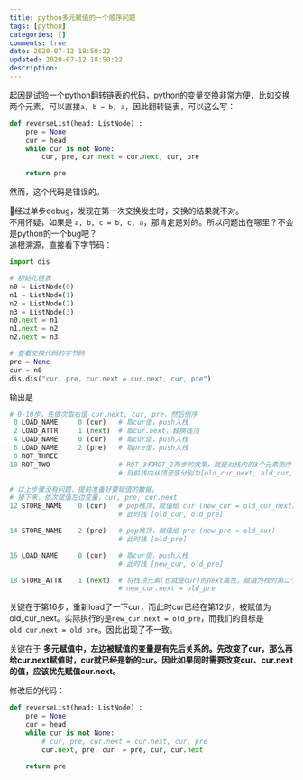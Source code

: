 ```yaml
---
title: python多元赋值的一个顺序问题
tags: [python]
categories: []
comments: true
date: 2020-07-12 18:50:22
updated: 2020-07-12 18:50:22
description:
---
```


起因是试验一个python翻转链表的代码，python的变量交换非常方便，比如交换两个元素，可以直接`a, b = b, a`，因此翻转链表，可以这么写：
```python
def reverseList(head: ListNode) :
    pre = None
    cur = head
    while cur is not None:
        cur, pre, cur.next = cur.next, cur, pre

    return pre
```
然而，这个代码是错误的。

经过单步debug，发现在第一次交换发生时，交换的结果就不对。   
不用怀疑，如果是 `a, b, c = b, c, a`，那肯定是对的。所以问题出在哪里？不会是python的一个bug吧？   
追根溯源，直接看下字节码：
```python
import dis

# 初始化链表
n0 = ListNode(0)
n1 = ListNode(1)
n2 = ListNode(2)
n3 = ListNode(3)
n0.next = n1
n1.next = n2
n2.next = n3

# 查看交换代码的字节码
pre = None
cur = n0
dis.dis("cur, pre, cur.next = cur.next, cur, pre")
```
输出是   
```python
# 0-10步，先依次取右值 cur.next, cur, pre，然后倒序
 0 LOAD_NAME     0 (cur)   # 取cur值，push入栈
 2 LOAD_ATTR     1 (next)  # 取cur.next，替换栈顶
 4 LOAD_NAME     0 (cur)   # 取cur值，push入栈
 6 LOAD_NAME     2 (pre)   # 取pre值，push入栈
 8 ROT_THREE
10 ROT_TWO                 # ROT_3和ROT_2两步的效果，就是对栈内的3个元素倒序
                           # 目前栈内从顶至底分别为[old_cur_next, old_cur, old_pre]

# 以上步骤没有问题，提前准备好要赋值的数据。
# 接下来，依次赋值左边变量，cur, pre, cur.next
12 STORE_NAME    0 (cur)   # pop栈顶，赋值给 cur (new_cur = old_cur_next)
                           # 此时栈 [old_cur, old_pre]

14 STORE_NAME    2 (pre)   # pop栈顶，赋值给 pre (new_pre = old_cur)
                           # 此时栈 [old_pre]

16 LOAD_NAME     0 (cur)   # 取cur值，push入栈
                           # 此时栈 [new_cur, old_pre]

18 STORE_ATTR    1 (next)  # 将栈顶元素(也就是cur)的next属性，赋值为栈的第二个元素
                           # new_cur.next = old_pre
```
关键在于第16步，重新load了一下cur，而此时cur已经在第12步，被赋值为old_cur_next。实际执行的是`new_cur.next = old_pre`，而我们的目标是`old_cur.next = old_pre`。因此出现了不一致。

关键在于 **多元赋值中，左边被赋值的变量是有先后关系的。先改变了cur，那么再给cur.next赋值时，cur就已经是新的cur。因此如果同时需要改变cur、cur.next的值，应该优先赋值cur.next。**

修改后的代码：
```python
def reverseList(head: ListNode) :
    pre = None
    cur = head
    while cur is not None:
        # cur, pre, cur.next = cur.next, cur, pre
        cur.next, pre, cur  = pre, cur, cur.next
    
    return pre
```